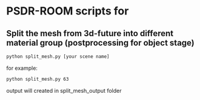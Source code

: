 # PSDR-ROOM scripts for

## Split the mesh from 3d-future into different material group (postprocessing for object stage)
```bash
python split_mesh.py [your scene name]
```
for example:
```bash
python split_mesh.py 63
```
output will created in split_mesh_output folder